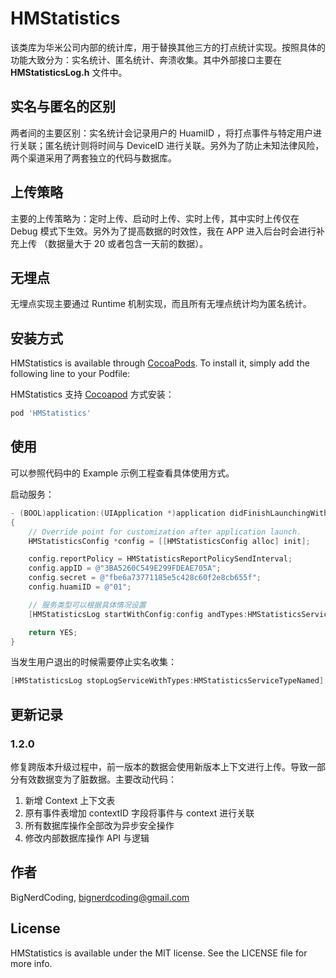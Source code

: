 # HMStatistics

该类库为华米公司内部的统计库，用于替换其他三方的打点统计实现。按照具体的功能大致分为：实名统计、匿名统计、奔溃收集。其中外部接口主要在 **HMStatisticsLog.h** 文件中。

## 实名与匿名的区别

两者间的主要区别：实名统计会记录用户的 HuamiID ，将打点事件与特定用户进行关联；匿名统计则将时间与 DeviceID 进行关联。另外为了防止未知法律风险，两个渠道采用了两套独立的代码与数据库。

## 上传策略

主要的上传策略为：定时上传、启动时上传、实时上传，其中实时上传仅在 Debug 模式下生效。另外为了提高数据的时效性，我在 APP 进入后台时会进行补充上传 （数据量大于 20 或者包含一天前的数据）。

## 无埋点

无埋点实现主要通过 Runtime 机制实现，而且所有无埋点统计均为匿名统计。

## 安装方式

HMStatistics is available through [CocoaPods](http://cocoapods.org). To install
it, simply add the following line to your Podfile:

HMStatistics 支持 [Cocoapod](http://cocoapods.org) 方式安装：

```ruby
pod 'HMStatistics'
```

## 使用

可以参照代码中的 Example 示例工程查看具体使用方式。

启动服务：

```objective-C
- (BOOL)application:(UIApplication *)application didFinishLaunchingWithOptions:(NSDictionary *)launchOptions
{
    // Override point for customization after application launch.
    HMStatisticsConfig *config = [[HMStatisticsConfig alloc] init];

    config.reportPolicy = HMStatisticsReportPolicySendInterval;
    config.appID = @"3BA5260C549E299FDEAE705A";
    config.secret = @"fbe6a73771185e5c428c60f2e8cb655f";
    config.huamiID = @"01";

    // 服务类型可以根据具体情况设置
    [HMStatisticsLog startWithConfig:config andTypes:HMStatisticsServiceTypeAnonymous|HMStatisticsServiceTypeNamed];

    return YES;
}
```

当发生用户退出的时候需要停止实名收集：

```objective-C
[HMStatisticsLog stopLogServiceWithTypes:HMStatisticsServiceTypeNamed];
```

## 更新记录

### 1.2.0
修复跨版本升级过程中，前一版本的数据会使用新版本上下文进行上传。导致一部分有效数据变为了脏数据。主要改动代码：

1. 新增 Context 上下文表
2. 原有事件表增加 contextID 字段将事件与 context 进行关联
3. 所有数据库操作全部改为异步安全操作
4. 修改内部数据库操作 API 与逻辑

## 作者

BigNerdCoding, bignerdcoding@gmail.com

## License

HMStatistics is available under the MIT license. See the LICENSE file for more info.
